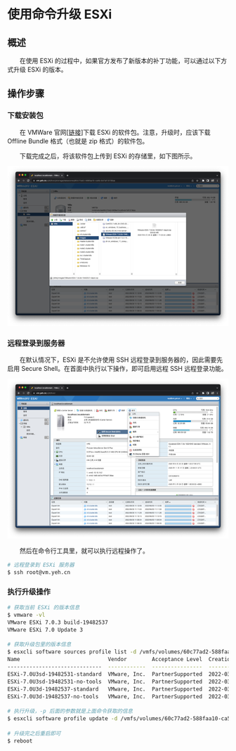 # 使用命令升级 ESXi
## 概述
&emsp;&emsp;在使用 ESXi 的过程中，如果官方发布了新版本的补丁功能，可以通过以下方式升级 ESXi 的版本。

## 操作步骤
### 下载安装包
&emsp;&emsp;在 VMWare 官网[[链接](https://customerconnect.vmware.com/cn/group/vmware/evalcenter?p=free-esxi8)]下载 ESXi 的软件包。注意，升级时，应该下载 Offline Bundle 格式（也就是 zip 格式）的软件包。

&emsp;&emsp;下载完成之后，将该软件包上传到 ESXi 的存储里，如下图所示。

![](assets/upgrade_01.png)

### 远程登录到服务器
&emsp;&emsp;在默认情况下，ESXi 是不允许使用 SSH 远程登录到服务器的，因此需要先启用 Secure Shell。在首面中执行以下操作，即可启用远程 SSH 远程登录功能。

![](assets/upgrade_02.png)

&emsp;&emsp;然后在命令行工具里，就可以执行远程操作了。

```bash
# 远程登录到 ESXi 服务器
$ ssh root@vm.yeh.cn
```

### 执行升级操作

```bash
# 获取当前 ESXi 的版本信息
$ vmware -vl
VMware ESXi 7.0.3 build-19482537
VMware ESXi 7.0 Update 3

# 获取升级包里的版本信息
$ esxcli software sources profile list -d /vmfs/volumes/60c77ad2-588faa10-ca5b-b47af13738aa/Images/VMware-ESXi-7.0U3d-19482537-depot.zip
Name                            Vendor        Acceptance Level  Creation Time        Modification Time
------------------------------  ------------  ----------------  -------------------  -----------------
ESXi-7.0U3sd-19482531-standard  VMware, Inc.  PartnerSupported  2022-03-29T00:00:00  2022-03-29T00:00:00
ESXi-7.0U3sd-19482531-no-tools  VMware, Inc.  PartnerSupported  2022-03-29T00:00:00  2022-03-11T13:53:29
ESXi-7.0U3d-19482537-standard   VMware, Inc.  PartnerSupported  2022-03-29T00:00:00  2022-03-29T00:00:00
ESXi-7.0U3d-19482537-no-tools   VMware, Inc.  PartnerSupported  2022-03-29T00:00:00  2022-03-11T15:01:02

# 执行升级，-p 后面的参数就是上面命令获取的信息
$ esxcli software profile update -d /vmfs/volumes/60c77ad2-588faa10-ca5b-b47af13738aa/Images/VMware-ESXi-7.0U3d-19482537-depot.zip -p ESXi-7.0U3d-19482537-standard

# 升级完之后重启即可
$ reboot
```